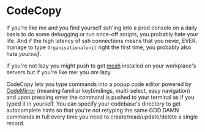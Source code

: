 # CodeCopy

If you're like me and you find yourself ssh'ing into a prod console on a daily basis to do some debugging or run once-off scripts, you probably hate your life. 
And if the high latency of ssh connections means that you never, EVER, manage to type `Organisationalunit` right the first time, you probably also hate _yourself_.

If you're not lazy you might push to get [mosh](https://github.com/mobile-shell/mosh) installed on your workplace's servers but if you're like me: you _are_ lazy.

CodeCopy lets you type commands into a popup code editor powered by [CodeMirror](https://github.com/codemirror/CodeMirror) (meaning familiar keybindings, multi-select, easy navigation) and upon pressing enter the command is pushed to your terminal as if you typed it in yourself. You can specify your codebase's directory to get autocomplete hints so that you're not retyping the same GOD DAMN commands in full every time you need to create/read/update/delete a single record.
